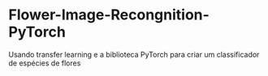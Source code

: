 # Flower-Image-Recongnition-PyTorch
Usando transfer learning e a biblioteca PyTorch para criar um classificador de espécies de flores
